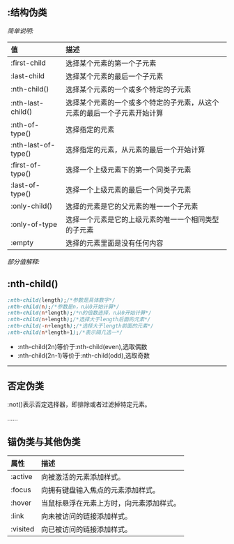 ## :结构伪类

_简单说明:_

| 值 | 描述 |
| :--- | :--- |
| :first-child | 选择某个元素的第一个子元素 |
| :last-child | 选择某个元素的最后一个子元素 |
| :nth-child\(\) | 选择某个元素的一个或多个特定的子元素 |
| :nth-last-child\(\) | 选择某个元素的一个或多个特定的子元素，从这个元素的最后一个子元素开始计算 |
| :nth-of-type\(\) | 选择指定的元素 |
| :nth-last-of-type\(\) | 选择指定的元素，从元素的最后一个开始计算 |
| :first-of-type\(\) | 选择一个上级元素下的第一个同类子元素 |
| :last-of-type\(\) | 选择一个上级元素的最后一个同类子元素 |
| :only-child\(\) | 选择的元素是它的父元素的唯一一个子元素 |
| :only-of-type | 选择一个元素是它的上级元素的唯一一个相同类型的子元素 |
| :empty | 选择的元素里面是没有任何内容 |

_部分值解释:_

## :nth-child\(\)

```css
:nth-child(length);/*参数是具体数字*/
:nth-child(n);/*参数是n，n从0开始计算*/
:nth-child(n*length);/*n的倍数选择，n从0开始计算*/
:nth-child(n+length);/*选择大于length后面的元素*/
:nth-child(-n+length);/*选择大于length前面的元素*/
:nth-child(n*length+1);/*表示隔几选一*/
```

* :nth-child\(2n\)等价于:nth-child\(even\),选取偶数
* :nth-child\(2n-1\)等价于:nth-child\(odd\),选取奇数

---

## 否定伪类

:not\(\)表示否定选择器，即排除或者过滤掉特定元素。

……

## 锚伪类与其他伪类

| 属性 | 描述 |
| :--- | :--- |
| :active | 向被激活的元素添加样式。 |
| :focus | 向拥有键盘输入焦点的元素添加样式。 |
| :hover | 当鼠标悬浮在元素上方时，向元素添加样式。 |
| :link | 向未被访问的链接添加样式。 |
| :visited | 向已被访问的链接添加样式。 |




